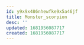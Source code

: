 ```yaml
---
id: y9x9x486nhewfke9x5a46jf
title: Monster_scorpion
desc: ''
updated: 1681956087717
created: 1681956087717
---
```

